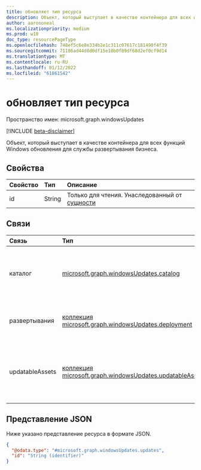 ```yaml
---
title: обновляет тип ресурса
description: Объект, который выступает в качестве контейнера для всех функций Windows обновления для службы развертывания бизнеса.
author: aarononeal
ms.localizationpriority: medium
ms.prod: w10
doc_type: resourcePageType
ms.openlocfilehash: 748ef5c6e8e334b2e1c311c07617c181490f4f39
ms.sourcegitcommit: 71186ad44d8d0df15e10b0f89df68d2ef0cf9d14
ms.translationtype: MT
ms.contentlocale: ru-RU
ms.lasthandoff: 01/12/2022
ms.locfileid: "61861542"
---
```

# <a name="updates-resource-type"></a>обновляет тип ресурса

Пространство имен: microsoft.graph.windowsUpdates

[!INCLUDE [beta-disclaimer](../../includes/beta-disclaimer.md)]

Объект, который выступает в качестве контейнера для всех функций Windows обновления для службы развертывания бизнеса.

## <a name="properties"></a>Свойства
|Свойство|Тип|Описание|
|:---|:---|:---|
|id|String|Только для чтения. Унаследованный от [сущности](../resources/entity.md)|

## <a name="relationships"></a>Связи
|Связь|Тип|Описание|
|:---|:---|:---|
|каталог|[microsoft.graph.windowsUpdates.catalog](../resources/windowsupdates-catalog.md)|Каталог контента, который может быть утвержден для развертывания службой развертывания. Только для чтения.|
|развертывания|[коллекция microsoft.graph.windowsUpdates.deployment](../resources/windowsupdates-deployment.md)|Развертывания, созданные с помощью службы развертывания. Только для чтения.|
|updatableAssets|[коллекция microsoft.graph.windowsUpdates.updatableAsset](../resources/windowsupdates-updatableasset.md)|Активы, зарегистрированные в службе развертывания, которые могут получать обновления. Только для чтения.|

## <a name="json-representation"></a>Представление JSON
Ниже указано представление ресурса в формате JSON.
<!-- {
  "blockType": "resource",
  "keyProperty": "id",
  "@odata.type": "microsoft.graph.windowsUpdates.updates",
  "baseType": "microsoft.graph.entity",
  "openType": false
}
-->
``` json
{
  "@odata.type": "#microsoft.graph.windowsUpdates.updates",
  "id": "String (identifier)"
}
```

